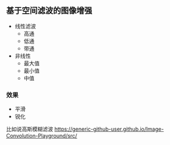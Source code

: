 ## 基于空间滤波的图像增强

- 线性滤波
  - 高通
  - 低通
  - 带通
- 非线性
  - 最大值
  - 最小值
  - 中值

### 效果
- 平滑
- 锐化

比如说高斯模糊滤波
https://generic-github-user.github.io/Image-Convolution-Playground/src/

